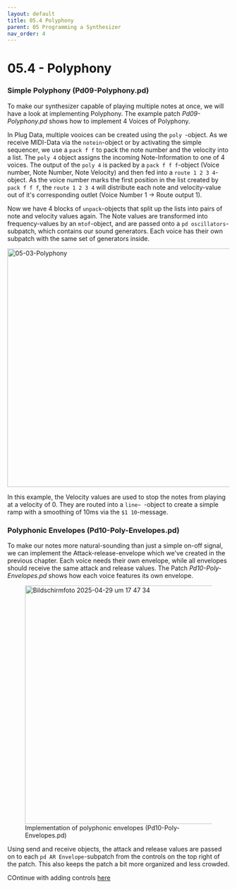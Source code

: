 ```yaml
---
layout: default
title: 05.4 Polyphony
parent: 05 Programming a Synthesizer
nav_order: 4
---
```


# 05.4 - Polyphony 

### Simple Polyphony (Pd09-Polyphony.pd)

To make our synthesizer capable of playing multiple notes at once, we will have a look at implementing Polyphony. The example patch _Pd09-Polyphony.pd_ shows how to implement 4 Voices of Polyphony.

In Plug Data, multiple vooices can be created using the `poly `-object. As we receive MIDI-Data via the `notein`-object or by activating the simple sequencer, we use a `pack f f` to pack the note number and the velocity into a list. The `poly 4` object assigns the incoming Note-Information to one of 4 voices. The output of the `poly 4` is packed by a `pack f f f`-object (Voice number, Note Number, Note Velocity) and then fed into a `route 1 2 3 4`-object. As the voice number marks the first position in the list created by `pack f f f`, the `route 1 2 3 4` will distribute each note and velocity-value out of it's corresponding outlet (Voice Number 1 -> Route output 1). 

Now we have 4 blocks of `unpack`-objects that split up the lists into pairs of note and velocity values again. The Note values are transformed into frequency-values by an `mtof`-object, and are passed onto a `pd oscillators`-subpatch, which contains our sound generators. Each voice has their own subpatch with the same set of generators inside.

<img width="540" alt="05-03-Polyphony" src="https://github.com/user-attachments/assets/fa5a7047-a06a-4373-96a9-8f0b66c745a5" />

In this example, the Velocity values are used to stop the notes from playing at a velocity of 0. They are routed into a `line~ `-object to create a simple ramp with a smoothing of 10ms via the `$1 10`-message.

### Polyphonic Envelopes (Pd10-Poly-Envelopes.pd)

To make our notes more natural-sounding than just a simple on-off signal, we can implement the Attack-release-envelope which we've created in the previous chapter. Each voice needs their own envelope, while all envelopes should receive the same attack and release values. The Patch _Pd10-Poly-Envelopes.pd_ shows how each voice features its own envelope.

<figure>
  <img width="540" alt="Bildschirmfoto 2025-04-29 um 17 47 34" src="https://github.com/user-attachments/assets/cf004b5c-dba0-41c1-8bf3-4608e0297276" />
  <figcaption> Implementation of polyphonic envelopes (Pd10-Poly-Envelopes.pd) </figcaption>
</figure>

Using send and receive objects, the attack and release values are passed on to each `pd AR Envelope`-subpatch from the controls on the top right of the patch. This also keeps the patch a bit more organized and less crowded.

COntinue with adding controls [here]({{site.baseurl}}/chapter-05/05-05-adding-controls)

